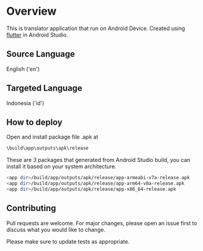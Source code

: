# Overview

This is translator application that run on Android Device. Created using [flutter](https://github.com/flutter/flutter) in Android Studio. 

## Source Language

English ('en')

## Targeted Language

Indonesia ('id')

## How to deploy

Open and install package file .apk at

```bash
\build\app\outputs\apk\release
```

These are 3 packages that generated from Android Studio build, you can install it based on your system architecture.

```bash
<app dir>/build/app/outputs/apk/release/app-armeabi-v7a-release.apk
<app dir>/build/app/outputs/apk/release/app-arm64-v8a-release.apk
<app dir>/build/app/outputs/apk/release/app-x86_64-release.apk
```

## Contributing
Pull requests are welcome. For major changes, please open an issue first to discuss what you would like to change.

Please make sure to update tests as appropriate.